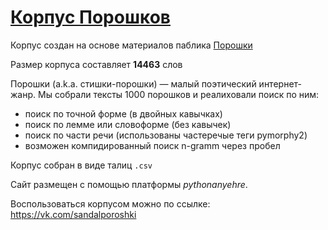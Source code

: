 # [Корпус Порошков](https://nlpproject2023.pythonanywhere.com/)
Корпус создан на основе материалов паблика [Порошки](https://vk.com/sandalporoshki)

Размер корпуса составляет **14463** слов

Порошки (a.k.a. стишки-порошки) — малый поэтический интернет-жанр. Мы собрали тексты 1000 порошков и реалиховали поиск по ним:

* поиск по точной форме (в двойных кавычках)
* поиск по лемме или словоформе (без кавычек)
* поиск по части речи (использованы частеречые теги pymorphy2)
* возможен компидированный поиск n-gramm через пробел

Корпус собран в виде талиц `.csv`

Сайт размещен с помощью платформы *pythonanyehre*. 

Воспользоваться корпусом можно по ссылке: https://vk.com/sandalporoshki
